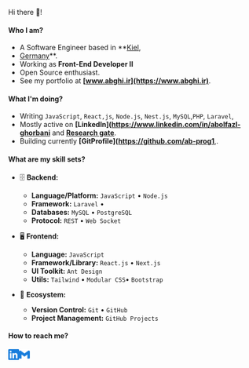 Hi there 👋!

#### Who I am?

- A Software Engineer based in **[Kiel](https://en.wikipedia.org/wiki/Kiel),
- [Germany](https://en.wikipedia.org/wiki/Germany)**.
- Working as **Front-End Developer II**
- Open Source enthusiast.
- See my portfolio at **[www.abghi.ir](https://www.abghi.ir)**.

#### What I'm doing?

- Writing  `JavaScript`, `React,js`, `Node.js`, `Nest.js`, `MySQL`,`PHP`, `Laravel`,
- Mostly active on **[LinkedIn](https://www.linkedin.com/in/abolfazl-ghorbani** and **[Research gate](https://researchgate.net/profile/Abolfazl-Ghorbani-2)**.
- Building currently **[GitProfile](https://github.com/ab-prog1**,.

#### What are my skill sets?

- 🗄️ **Backend:**

  - **Language/Platform:**  `JavaScript` • `Node.js`
  - **Framework:** `Laravel` • 
  - **Databases:** `MySQL` • `PostgreSQL`
  - **Protocol:** `REST` • `Web Socket`

- 🖥 **Frontend:**

  - **Language:** `JavaScript`
  - **Framework/Library:** `React.js` • `Next.js` 
  - **UI Toolkit:** `Ant Design` 
  - **Utils:** `Tailwind` • `Modular CSS`• `Bootstrap`

- 🎡 **Ecosystem:**
  - **Version Control:** `Git` • `GitHub`
  - **Project Management:** `GitHub Projects` 

#### How to reach me?

<a href="https://www.linkedin.com/in/abolfazl-ghorbani">
  <img align="left" alt="LinkedIn" width="22px" src="./assets/linkedin.svg" />
</a>
<a href="mailto:ab.ghorbani28@gmail.com">
  <img align="left" alt="Mail" width="22px" src="./assets/gmail.svg" />
</a>

<br/>
<br/>
<br/>
<br/>

